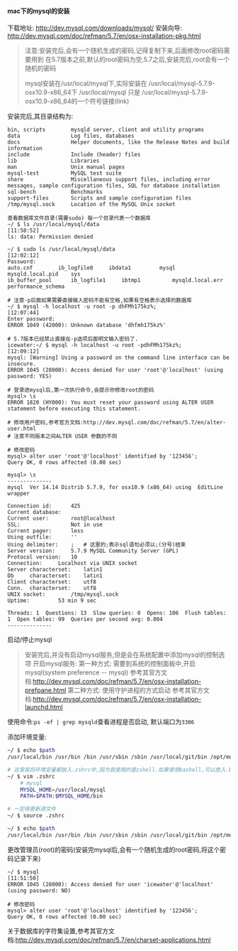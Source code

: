 #### mac下的mysql的安装
下载地址: http://dev.mysql.com/downloads/mysql/
安装向导: http://dev.mysql.com/doc/refman/5.7/en/osx-installation-pkg.html

> 注意:安装完后,会有一个随机生成的密码,记得复制下来,后面修改root密码需要用到
> 在5.7版本之前,默认的root密码为空,5.7之后,安装完后,root会有一个随机的密码
>  
> mysql安装在/usr/local/mysql下,实际安装在 /usr/local/mysql-5.7.9-osx10.9-x86_64下
> /usr/local/mysql 只是 /usr/local/mysql-5.7.9-osx10.9-x86_64的一个符号链接(link)

安装完后,其目录结构为:
```
bin, scripts        mysqld server, client and utility programs
data                Log files, databases
docs                Helper documents, like the Release Notes and build information
include             Include (header) files
lib                 Libraries
man                 Unix manual pages
mysql-test          MySQL test suite
share               Miscellaneous support files, including error messages, sample configuration files, SQL for database installation
sql-bench           Benchmarks
support-files       Scripts and sample configuration files
/tmp/mysql.sock     Location of the MySQL Unix socket

查看数据库文件目录(需要sudo) 每一个目录代表一个数据库
~/ $ ls /usr/local/mysql/data                                                                                                                                   [11:58:52]
ls: data: Permission denied

~/ $ sudo ls /usr/local/mysql/data                                                                                                                              [12:02:12]
Password:
auto.cnf        ib_logfile0     ibdata1         mysql           mysqld.local.pid    sys
ib_buffer_pool      ib_logfile1     ibtmp1          mysqld.local.err    performance_schema

# 注意-p后面如果需要直接输入密码不能有空格,如果有空格表示选择的数据库
~/ $ mysql -h localhost -u root -p dhFMh175kz%;                                                                                                                 [12:07:44]
Enter password:
ERROR 1049 (42000): Unknown database 'dhfmh175kz%'

# 5.7版本已经禁止直接在-p选项后面明文输入密码了.
icewater:~/ $ mysql -h localhost -u root -pdhFMh175kz%;                                                                                                                  [12:09:12]
mysql: [Warning] Using a password on the command line interface can be insecure.
ERROR 1045 (28000): Access denied for user 'root'@'localhost' (using password: YES)

# 登录进mysql后,第一次执行命令,会提示你修改root的密码
mysql> \s
ERROR 1820 (HY000): You must reset your password using ALTER USER statement before executing this statement.

# 修改用户密码,参考官方文档:http://dev.mysql.com/doc/refman/5.7/en/alter-user.html
# 注意不同版本之间ALTER USER 参数的不同

# 修改密码
mysql> alter user 'root'@'localhost' identified by '123456';
Query OK, 0 rows affected (0.00 sec)

mysql> \s
--------------
mysql  Ver 14.14 Distrib 5.7.9, for osx10.9 (x86_64) using  EditLine wrapper

Connection id:      425
Current database:
Current user:       root@localhost
SSL:                Not in use
Current pager:      less
Using outfile:      ''
Using delimiter:    ;   # 这里的;表示sql语句必须以;(分号)结束
Server version:     5.7.9 MySQL Community Server (GPL)
Protocol version:   10
Connection:     Localhost via UNIX socket
Server characterset:    latin1
Db     characterset:    latin1
Client characterset:    utf8
Conn.  characterset:    utf8
UNIX socket:        /tmp/mysql.sock
Uptime:         53 min 9 sec

Threads: 1  Questions: 13  Slow queries: 0  Opens: 106  Flush tables: 1  Open tables: 99  Queries per second avg: 0.004
--------------
```



启动/停止mysql
>安装完后,并没有启动mysql服务,但是会在系统配置中添加mysql的控制选项
>开启mysql服务:
>第一种方式:
>   需要到系统的控制面板中,开启mysql(system preference -- mysql)
>   参考其官方文档:http://dev.mysql.com/doc/refman/5.7/en/osx-installation-prefpane.html
>第二种方式:
>   使用守护进程的方式启动
>   参考其官方文档:http://dev.mysql.com/doc/refman/5.7/en/osx-installation-launchd.html

使用命令:`ps -ef | grep mysqld`查看进程是否启动, 默认端口为`3306`

添加环境变量:
```bash
~/ $ echo $path                                                                                                                                                 [11:41:51]
/usr/local/bin /usr/bin /bin /usr/sbin /sbin /usr/local/git/bin /opt/mongodb-osx-x86_64-3.0.6/bin

# 这里我将环境变量都放入.zshrc中,因为我使用的是zshell.如果使用bashell,可以放入.bash_profile
~/ $ vim .zshrc
    # mysql
    MYSQL_HOME=/usr/local/mysql
    PATH=$PATH:$MYSQL_HOME/bin

# 一定得更新源文件
~/ $ source .zshrc

~/ $ echo $path                                                                                                                                                 [11:47:14]
/usr/local/bin /usr/bin /bin /usr/sbin /sbin /usr/local/git/bin /opt/mongodb-osx-x86_64-3.0.6/bin /usr/local/mysql/bin
```

更改管理员(root)的密码(安装完mysql后,会有一个随机生成的root密码,将这个密码记录下来)
```
~/ $ mysql                                                                                                                                                      [11:51:50]
ERROR 1045 (28000): Access denied for user 'icewater'@'localhost' (using password: NO)

# 修改密码
mysql> alter user 'root'@'localhost' identified by '123456';
Query OK, 0 rows affected (0.00 sec)
```

关于数据库的字符集设置,参考其官方文档:http://dev.mysql.com/doc/refman/5.7/en/charset-applications.html


